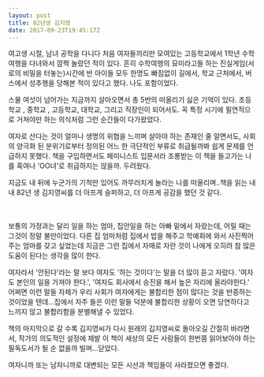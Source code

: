 ```yaml
---
layout: post
title: 82년생 김지영
date: 2017-09-23T19:45:17Z
---
```


여고생 시절, 남녀 공학을 다니다 처음 여자들끼리만 모여있는 고등학교에서 1학년 수학여행을 다녀와서 깜짝 놀랐던 적이 있다. 흔히 수학여행의 묘미라고들 하는 진실게임(서로의 비밀을 터놓는)시간에 반 아이들 모두 한명도 빠짐없이 길에서, 학교 근처에서, 버스에서 성추행을 당해본 적이 있다고 했다. 나도 포함이었다. 

스물 여섯이 넘어가는 지금까지 살아오면서 총 5번의 떠올리기 싫은 기억이 있다. 초등학교 , 중학교 , 고등학교, 대학교, 그리고 직장인이 되어서도. 꼭 특정 시기에 필연적으로 거쳐야만 하는 의식처럼 그런 순간들이 다가왔었다. 

여자로 산다는 것이 얼마나 생명의 위협을 느끼며 살아야 하는 존재인 줄 알면서도, 사회의 양극화 된 분위기로부터 정의된 어느 한 극단적인 부류로 취급될까봐 쉽게 문제를 언급하지 못했다. 책을 구입하면서도 페미니스트 입문서라 조롱받는 이 책을 들고가는 나를 혹여나 'OO녀'로 취급하지는 않을까. 두려웠다.

지금도 내 뒤에 누군가의 기척만 있어도 까무러치게 놀라는 나를 떠올리며..책을 읽는 내내 82년 생 김지영씨를 더 아프게 슬퍼하고, 더 아프게 공감을 했던 것 같다.
<br>
<br>
<br>

보통의 가정과는 달리 일을 하는 엄마, 집안일을 하는 아빠 밑에서 자랐는데, 어릴 때는 그것이 정말 불만이었다. 다른 집 엄마처럼 집에서 밥을 해주고 학예회에 와서 사진찍어주는 엄마를 갖고 싶었는데 지금은 그런 집에서 자매로 자란 것이 나에게 오히려 참 많은 도움이 된다는 생각을 많이 한다. 

여자라서 '안된다'라는 말 보다 여자도 '하는 것이다'는 말을 더 많이 듣고 자랐다. '여자도 본인의 일을 가져야 한다.', '여자도 회사에서 승진을 해서 높은 자리에 올라야한다.' 어쩌면 이런 말들 자체가 우리 사회가 여자에게는 불합리한 점이 많다는 것을 반증하는 것이었을 텐데...집에서 자주 들은 이런 말들 덕분에 불합리한 상황이 오면  당연하다고 느끼지 않고 불합리함을 분별해낼 수 있었다.

책의 마지막으로 갈 수록 김지영씨가 다시 원래의 김지영씨로 돌아오길 간절히 바라면서, 작가의 의도적인 설정에 제발 이 책이 세상의 모든 사람들이 한번쯤 읽어보아야 하는 필독도서가 될 순 없을까 빌며...닫았다.

여자니까 또는 남자니까로 대변되는 모든 시선과 책임들이 사라졌으면 좋겠다.


